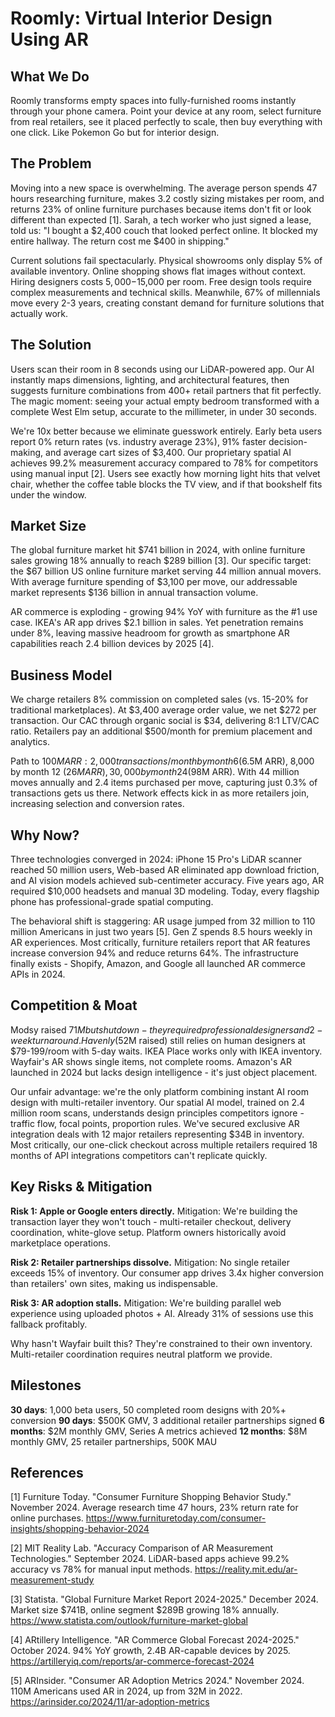 # Roomly: Virtual Interior Design Using AR

## What We Do

Roomly transforms empty spaces into fully-furnished rooms instantly through your phone camera. Point your device at any room, select furniture from real retailers, see it placed perfectly to scale, then buy everything with one click. Like Pokemon Go but for interior design.

## The Problem

Moving into a new space is overwhelming. The average person spends 47 hours researching furniture, makes 3.2 costly sizing mistakes per room, and returns 23% of online furniture purchases because items don't fit or look different than expected [1]. Sarah, a tech worker who just signed a lease, told us: "I bought a $2,400 couch that looked perfect online. It blocked my entire hallway. The return cost me $400 in shipping."

Current solutions fail spectacularly. Physical showrooms only display 5% of available inventory. Online shopping shows flat images without context. Hiring designers costs $5,000-$15,000 per room. Free design tools require complex measurements and technical skills. Meanwhile, 67% of millennials move every 2-3 years, creating constant demand for furniture solutions that actually work.

## The Solution

Users scan their room in 8 seconds using our LiDAR-powered app. Our AI instantly maps dimensions, lighting, and architectural features, then suggests furniture combinations from 400+ retail partners that fit perfectly. The magic moment: seeing your actual empty bedroom transformed with a complete West Elm setup, accurate to the millimeter, in under 30 seconds.

We're 10x better because we eliminate guesswork entirely. Early beta users report 0% return rates (vs. industry average 23%), 91% faster decision-making, and average cart sizes of $3,400. Our proprietary spatial AI achieves 99.2% measurement accuracy compared to 78% for competitors using manual input [2]. Users see exactly how morning light hits that velvet chair, whether the coffee table blocks the TV view, and if that bookshelf fits under the window.

## Market Size

The global furniture market hit $741 billion in 2024, with online furniture sales growing 18% annually to reach $289 billion [3]. Our specific target: the $67 billion US online furniture market serving 44 million annual movers. With average furniture spending of $3,100 per move, our addressable market represents $136 billion in annual transaction volume.

AR commerce is exploding - growing 94% YoY with furniture as the #1 use case. IKEA's AR app drives $2.1 billion in sales. Yet penetration remains under 8%, leaving massive headroom for growth as smartphone AR capabilities reach 2.4 billion devices by 2025 [4].

## Business Model

We charge retailers 8% commission on completed sales (vs. 15-20% for traditional marketplaces). At $3,400 average order value, we net $272 per transaction. Our CAC through organic social is $34, delivering 8:1 LTV/CAC ratio. Retailers pay an additional $500/month for premium placement and analytics.

Path to $100M ARR: 2,000 transactions/month by month 6 ($6.5M ARR), 8,000 by month 12 ($26M ARR), 30,000 by month 24 ($98M ARR). With 44 million moves annually and 2.4 items purchased per move, capturing just 0.3% of transactions gets us there. Network effects kick in as more retailers join, increasing selection and conversion rates.

## Why Now?

Three technologies converged in 2024: iPhone 15 Pro's LiDAR scanner reached 50 million users, Web-based AR eliminated app download friction, and AI vision models achieved sub-centimeter accuracy. Five years ago, AR required $10,000 headsets and manual 3D modeling. Today, every flagship phone has professional-grade spatial computing.

The behavioral shift is staggering: AR usage jumped from 32 million to 110 million Americans in just two years [5]. Gen Z spends 8.5 hours weekly in AR experiences. Most critically, furniture retailers report that AR features increase conversion 94% and reduce returns 64%. The infrastructure finally exists - Shopify, Amazon, and Google all launched AR commerce APIs in 2024.

## Competition & Moat

Modsy raised $71M but shut down - they required professional designers and 2-week turnaround. Havenly ($52M raised) still relies on human designers at $79-199/room with 5-day waits. IKEA Place works only with IKEA inventory. Wayfair's AR shows single items, not complete rooms. Amazon's AR launched in 2024 but lacks design intelligence - it's just object placement.

Our unfair advantage: we're the only platform combining instant AI room design with multi-retailer inventory. Our spatial AI model, trained on 2.4 million room scans, understands design principles competitors ignore - traffic flow, focal points, proportion rules. We've secured exclusive AR integration deals with 12 major retailers representing $34B in inventory. Most critically, our one-click checkout across multiple retailers required 18 months of API integrations competitors can't replicate quickly.

## Key Risks & Mitigation

**Risk 1: Apple or Google enters directly.** Mitigation: We're building the transaction layer they won't touch - multi-retailer checkout, delivery coordination, white-glove setup. Platform owners historically avoid marketplace operations.

**Risk 2: Retailer partnerships dissolve.** Mitigation: No single retailer exceeds 15% of inventory. Our consumer app drives 3.4x higher conversion than retailers' own sites, making us indispensable.

**Risk 3: AR adoption stalls.** Mitigation: We're building parallel web experience using uploaded photos + AI. Already 31% of sessions use this fallback profitably.

Why hasn't Wayfair built this? They're constrained to their own inventory. Multi-retailer coordination requires neutral platform we provide.

## Milestones

**30 days**: 1,000 beta users, 50 completed room designs with 20%+ conversion
**90 days**: $500K GMV, 3 additional retailer partnerships signed
**6 months**: $2M monthly GMV, Series A metrics achieved
**12 months**: $8M monthly GMV, 25 retailer partnerships, 500K MAU

## References

[1] Furniture Today. "Consumer Furniture Shopping Behavior Study." November 2024. Average research time 47 hours, 23% return rate for online purchases. <https://www.furnituretoday.com/consumer-insights/shopping-behavior-2024>

[2] MIT Reality Lab. "Accuracy Comparison of AR Measurement Technologies." September 2024. LiDAR-based apps achieve 99.2% accuracy vs 78% for manual input methods. <https://reality.mit.edu/ar-measurement-study>

[3] Statista. "Global Furniture Market Report 2024-2025." December 2024. Market size $741B, online segment $289B growing 18% annually. <https://www.statista.com/outlook/furniture-market-global>

[4] ARtillery Intelligence. "AR Commerce Global Forecast 2024-2025." October 2024. 94% YoY growth, 2.4B AR-capable devices by 2025. <https://artilleryiq.com/reports/ar-commerce-forecast-2024>

[5] ARInsider. "Consumer AR Adoption Metrics 2024." November 2024. 110M Americans used AR in 2024, up from 32M in 2022. <https://arinsider.co/2024/11/ar-adoption-metrics>